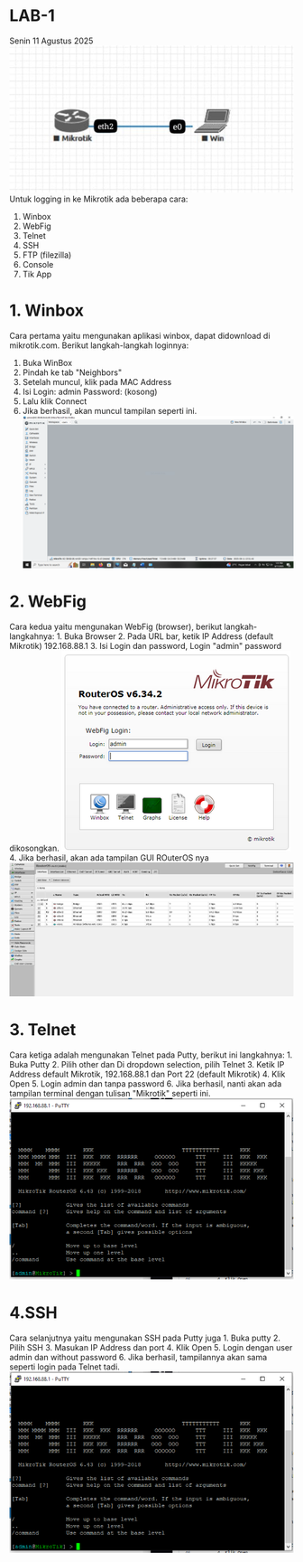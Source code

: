 # LAB-1
Senin 11 Agustus 2025
![topo](topo.jpeg)
Untuk logging in ke Mikrotik ada beberapa cara:
1. Winbox
2. WebFig
3. Telnet
4. SSH
5. FTP (filezilla)
6. Console
7. Tik App

# 1. Winbox
   Cara pertama yaitu mengunakan aplikasi winbox, dapat didownload di mikrotik.com. Berikut langkah-langkah loginnya:
   1. Buka WinBox
   2. Pindah ke tab "Neighbors"
   3. Setelah muncul, klik pada MAC Address
   4. Isi Login: admin Password: (kosong)
   5. Lalu klik Connect
   6. Jika berhasil, akan muncul tampilan seperti ini.
![winbox](winbox.PNG)

# 2. WebFig
  Cara kedua yaitu mengunakan WebFig (browser), berikut langkah-langkahnya: 
    1. Buka Browser
    2. Pada URL bar, ketik IP Address (default Mikrotik) 192.168.88.1
    3. Isi Login dan password, Login "admin" password dikosongkan.
![webfigg](webfigsatu.png)
    4. Jika berhasil, akan ada tampilan GUI ROuterOS nya
![webfig](webfigdua.png)

# 3. Telnet
   Cara ketiga adalah mengunakan Telnet pada Putty, berikut ini langkahnya:
      1. Buka Putty
      2. Pilih other dan Di dropdown selection, pilih Telnet
      3. Ketik IP Address default Mikrotik, 192.168.88.1 dan Port 22 (default Mikrotik)
      4. Klik Open
      5. Login admin dan tanpa password
      6. Jika berhasil, nanti akan ada tampilan terminal dengan tulisan "Mikrotik" seperti ini.
![telnet](telnet.PNG)

# 4.SSH
   Cara selanjutnya yaitu mengunakan SSH pada Putty juga
      1. Buka putty
      2. Pilih SSH
      3. Masukan IP Address dan port
      4. Klik Open
      5. Login dengan user admin dan without password
      6. Jika berhasil, tampilannya akan sama seperti login pada Telnet tadi.
![ssh](telnet.PNG)
